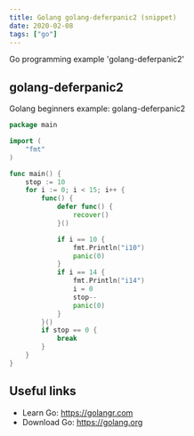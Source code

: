 ```yaml
---
title: Golang golang-deferpanic2 (snippet)
date: 2020-02-08
tags: ["go"]
---
```

Go programming example 'golang-deferpanic2'


## golang-deferpanic2

Golang beginners example: golang-deferpanic2

```go
package main

import (
	"fmt"
)

func main() {
	stop := 10
	for i := 0; i < 15; i++ {
		func() {
			defer func() {
				recover()
			}()

			if i == 10 {
				fmt.Println("i10")
				panic(0)
			}
			if i == 14 {
				fmt.Println("i14")
				i = 0
				stop--
				panic(0)
			}
		}()
		if stop == 0 {
			break
		}
	}
}

```

## Useful links

- Learn Go: https://golangr.com
- Download Go: https://golang.org
